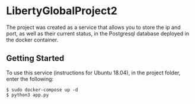 # LibertyGlobalProject2
The project was created as a service that allows you to store the ip and port, as well as their current status, in the Postgresql database deployed in the docker container.

## Getting Started
To use this service (instructions for Ubuntu 18.04), in the project folder, enter the following:
```
$ sudo docker-compose up -d
$ python3 app.py
```
